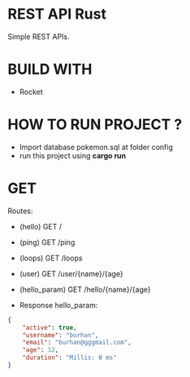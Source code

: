# REST API Rust
Simple REST APIs.
# BUILD WITH
- Rocket

# HOW TO RUN PROJECT ?
- Import database pokemon.sql at folder config
- run this project using <b>cargo run</b>

# GET
Routes:
- (hello) GET /
- (ping) GET /ping
- (loops) GET /loops
- (user) GET /user/{name}/{age}
- (hello_param) GET /hello/{name}/{age}

- Response hello_param:

```json 
{
    "active": true,
    "username": "burhan",
    "email": "burhan@gggmail.com",
    "age": 12,
    "duration": "Millis: 0 ms"
}
```